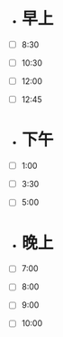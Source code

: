 - # 早上

- [ ] 8:30
- [ ] 10:30
- [ ] 12:00
- [ ] 12:45


- # 下午
- [ ] 1:00
- [ ] 3:30
- [ ] 5:00


- # 晚上

- [ ] 7:00
- [ ] 8:00
- [ ] 9:00
- [ ] 10:00
 
